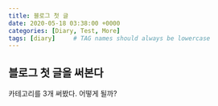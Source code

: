 ```yaml
---
title: 블로그 첫 글
date: 2020-05-18 03:38:00 +0000
categories: [Diary, Test, More]
tags: [diary]     # TAG names should always be lowercase
---
```


## 블로그 첫 글을 써본다

카테고리를 3개 써봤다. 어떻게 될까?  

